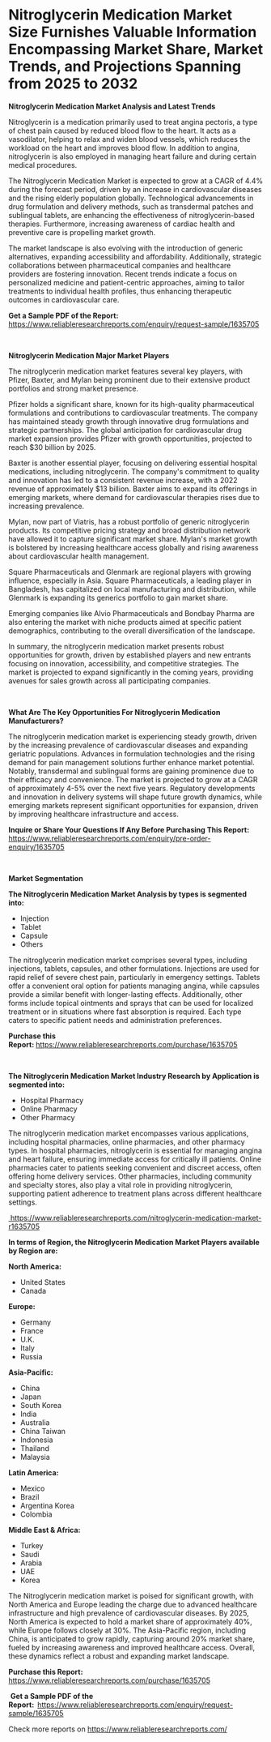 <p><h1>Nitroglycerin Medication Market Size Furnishes Valuable Information Encompassing Market Share, Market Trends, and Projections Spanning from 2025 to 2032</h1></p><p><strong>Nitroglycerin Medication Market Analysis and Latest Trends</strong></p>
<p><p>Nitroglycerin is a medication primarily used to treat angina pectoris, a type of chest pain caused by reduced blood flow to the heart. It acts as a vasodilator, helping to relax and widen blood vessels, which reduces the workload on the heart and improves blood flow. In addition to angina, nitroglycerin is also employed in managing heart failure and during certain medical procedures.</p><p>The Nitroglycerin Medication Market is expected to grow at a CAGR of 4.4% during the forecast period, driven by an increase in cardiovascular diseases and the rising elderly population globally. Technological advancements in drug formulation and delivery methods, such as transdermal patches and sublingual tablets, are enhancing the effectiveness of nitroglycerin-based therapies. Furthermore, increasing awareness of cardiac health and preventive care is propelling market growth.</p><p>The market landscape is also evolving with the introduction of generic alternatives, expanding accessibility and affordability. Additionally, strategic collaborations between pharmaceutical companies and healthcare providers are fostering innovation. Recent trends indicate a focus on personalized medicine and patient-centric approaches, aiming to tailor treatments to individual health profiles, thus enhancing therapeutic outcomes in cardiovascular care.</p></p>
<p><strong>Get a Sample PDF of the Report:&nbsp;</strong> <a href="https://www.reliableresearchreports.com/enquiry/request-sample/1635705?utm_campaign=2957&utm_medium=2&utm_source=Github&utm_content=ia&utm_term=08032025&utm_id=nitroglycerin-medication">https://www.reliableresearchreports.com/enquiry/request-sample/1635705</a></p>
<p>&nbsp;</p>
<p><strong>Nitroglycerin Medication Major Market Players</strong></p>
<p><p>The nitroglycerin medication market features several key players, with Pfizer, Baxter, and Mylan being prominent due to their extensive product portfolios and strong market presence. </p><p>Pfizer holds a significant share, known for its high-quality pharmaceutical formulations and contributions to cardiovascular treatments. The company has maintained steady growth through innovative drug formulations and strategic partnerships. The global anticipation for cardiovascular drug market expansion provides Pfizer with growth opportunities, projected to reach $30 billion by 2025.</p><p>Baxter is another essential player, focusing on delivering essential hospital medications, including nitroglycerin. The company's commitment to quality and innovation has led to a consistent revenue increase, with a 2022 revenue of approximately $13 billion. Baxter aims to expand its offerings in emerging markets, where demand for cardiovascular therapies rises due to increasing prevalence.</p><p>Mylan, now part of Viatris, has a robust portfolio of generic nitroglycerin products. Its competitive pricing strategy and broad distribution network have allowed it to capture significant market share. Mylan's market growth is bolstered by increasing healthcare access globally and rising awareness about cardiovascular health management.</p><p>Square Pharmaceuticals and Glenmark are regional players with growing influence, especially in Asia. Square Pharmaceuticals, a leading player in Bangladesh, has capitalized on local manufacturing and distribution, while Glenmark is expanding its generics portfolio to gain market share.</p><p>Emerging companies like Alvio Pharmaceuticals and Bondbay Pharma are also entering the market with niche products aimed at specific patient demographics, contributing to the overall diversification of the landscape.</p><p>In summary, the nitroglycerin medication market presents robust opportunities for growth, driven by established players and new entrants focusing on innovation, accessibility, and competitive strategies. The market is projected to expand significantly in the coming years, providing avenues for sales growth across all participating companies.</p></p>
<p>&nbsp;</p>
<p><strong>What Are The Key Opportunities For Nitroglycerin Medication Manufacturers?</strong></p>
<p><p>The nitroglycerin medication market is experiencing steady growth, driven by the increasing prevalence of cardiovascular diseases and expanding geriatric populations. Advances in formulation technologies and the rising demand for pain management solutions further enhance market potential. Notably, transdermal and sublingual forms are gaining prominence due to their efficacy and convenience. The market is projected to grow at a CAGR of approximately 4-5% over the next five years. Regulatory developments and innovation in delivery systems will shape future growth dynamics, while emerging markets represent significant opportunities for expansion, driven by improving healthcare infrastructure and access.</p></p>
<p><strong>Inquire or Share Your Questions If Any Before Purchasing This Report:</strong> <a href="https://www.reliableresearchreports.com/enquiry/pre-order-enquiry/1635705?utm_campaign=2957&utm_medium=2&utm_source=Github&utm_content=ia&utm_term=08032025&utm_id=nitroglycerin-medication">https://www.reliableresearchreports.com/enquiry/pre-order-enquiry/1635705</a></p>
<p>&nbsp;</p>
<p><strong>Market Segmentation</strong></p>
<p><strong>The Nitroglycerin Medication Market Analysis by types is segmented into:</strong></p>
<p><ul><li>Injection</li><li>Tablet</li><li>Capsule</li><li>Others</li></ul></p>
<p><p>The nitroglycerin medication market comprises several types, including injections, tablets, capsules, and other formulations. Injections are used for rapid relief of severe chest pain, particularly in emergency settings. Tablets offer a convenient oral option for patients managing angina, while capsules provide a similar benefit with longer-lasting effects. Additionally, other forms include topical ointments and sprays that can be used for localized treatment or in situations where fast absorption is required. Each type caters to specific patient needs and administration preferences.</p></p>
<p><strong>Purchase this Report:&nbsp;</strong><a href="https://www.reliableresearchreports.com/purchase/1635705?utm_campaign=2957&utm_medium=2&utm_source=Github&utm_content=ia&utm_term=08032025&utm_id=nitroglycerin-medication">https://www.reliableresearchreports.com/purchase/1635705</a></p>
<p>&nbsp;</p>
<p><strong>The Nitroglycerin Medication Market Industry Research by Application is segmented into:</strong></p>
<p><ul><li>Hospital Pharmacy</li><li>Online Pharmacy</li><li>Other Pharmacy</li></ul></p>
<p><p>The nitroglycerin medication market encompasses various applications, including hospital pharmacies, online pharmacies, and other pharmacy types. In hospital pharmacies, nitroglycerin is essential for managing angina and heart failure, ensuring immediate access for critically ill patients. Online pharmacies cater to patients seeking convenient and discreet access, often offering home delivery services. Other pharmacies, including community and specialty stores, also play a vital role in providing nitroglycerin, supporting patient adherence to treatment plans across different healthcare settings.</p></p>
<p><a href="https://www.reliableresearchreports.com/nitroglycerin-medication-market-r1635705?utm_campaign=2957&utm_medium=2&utm_source=Github&utm_content=ia&utm_term=08032025&utm_id=nitroglycerin-medication">&nbsp;https://www.reliableresearchreports.com/nitroglycerin-medication-market-r1635705</a></p>
<p><strong>In terms of Region, the Nitroglycerin Medication Market Players available by Region are:</strong></p>
<p>
    <p> <strong> North America: </strong>
        <ul>
            <li>United States</li>
            <li>Canada</li>
        </ul>
        </p> 
    <p> <strong> Europe: </strong>
        <ul>
            <li>Germany</li>
            <li>France</li>
            <li>U.K.</li>
            <li>Italy</li>
            <li>Russia</li>
        </ul>
        </p> 
    <p> <strong> Asia-Pacific: </strong>
        <ul>
            <li>China</li>
            <li>Japan</li>
            <li>South Korea</li>
            <li>India</li>
            <li>Australia</li>
            <li>China Taiwan</li>
            <li>Indonesia</li>
            <li>Thailand</li>
            <li>Malaysia</li>
        </ul>
        </p> 
    <p> <strong> Latin America: </strong>
        <ul>
            <li>Mexico</li>
            <li>Brazil</li>
            <li>Argentina Korea</li>
            <li>Colombia</li>
        </ul>
        </p> 
    <p> <strong> Middle East & Africa: </strong>
        <ul>
            <li>Turkey</li>
            <li>Saudi</li>
            <li>Arabia</li>
            <li>UAE</li>
            <li>Korea</li>
        </ul>
    </p>
    </p>
<p><p>The Nitroglycerin medication market is poised for significant growth, with North America and Europe leading the charge due to advanced healthcare infrastructure and high prevalence of cardiovascular diseases. By 2025, North America is expected to hold a market share of approximately 40%, while Europe follows closely at 30%. The Asia-Pacific region, including China, is anticipated to grow rapidly, capturing around 20% market share, fueled by increasing awareness and improved healthcare access. Overall, these dynamics reflect a robust and expanding market landscape.</p></p>
<p><strong>Purchase this Report: </strong><a href="https://www.reliableresearchreports.com/purchase/1635705?utm_campaign=2957&utm_medium=2&utm_source=Github&utm_content=ia&utm_term=08032025&utm_id=nitroglycerin-medication">https://www.reliableresearchreports.com/purchase/1635705</a></p>
<p>&nbsp;<strong>Get a Sample PDF of the Report:&nbsp;&nbsp;</strong><a href="https://www.reliableresearchreports.com/enquiry/request-sample/1635705?utm_campaign=2957&utm_medium=2&utm_source=Github&utm_content=ia&utm_term=08032025&utm_id=nitroglycerin-medication">https://www.reliableresearchreports.com/enquiry/request-sample/1635705</a></p>
<p><strong></strong></p>
<p>Check more reports on <a href="https://www.reliableresearchreports.com/?utm_campaign=2957&utm_medium=2&utm_source=Github&utm_content=ia&utm_term=08032025&utm_id=nitroglycerin-medication">https://www.reliableresearchreports.com/</a></p>